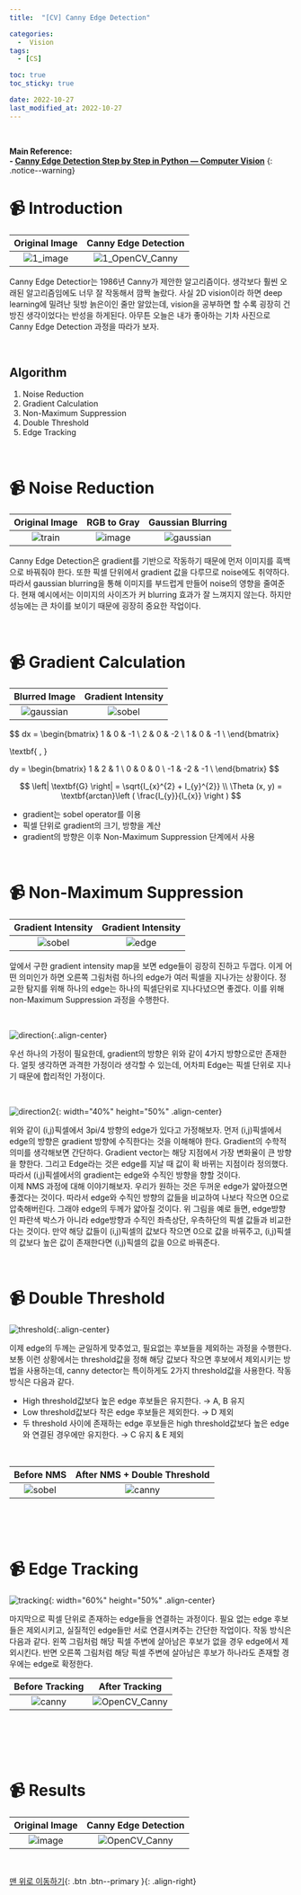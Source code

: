 ```yaml
---
title:  "[CV] Canny Edge Detection" 

categories:
  -  Vision
tags:
  - [CS]

toc: true
toc_sticky: true

date: 2022-10-27
last_modified_at: 2022-10-27
---
```


<br>

**Main Reference: <br>- [Canny Edge Detection Step by Step in Python — Computer Vision](https://towardsdatascience.com/canny-edge-detection-step-by-step-in-python-computer-vision-b49c3a2d8123)**
{: .notice--warning}

# 📹 Introduction

| Original Image | Canny Edge Detection |
|:-:|:-:|
|![1_image](https://user-images.githubusercontent.com/96368476/198345323-88f3c335-d2b4-416b-a246-c942b9b45d2c.jpg)|![1_OpenCV_Canny](https://user-images.githubusercontent.com/96368476/198345329-229ef3dd-0b78-43fb-bc4c-3c9deb75c481.jpg)|

Canny Edge Detectior는 1986년 Canny가 제안한 알고리즘이다. 생각보다 훨씬 오래된 알고리즘임에도 너무 잘 작동해서 깜짝 놀랐다. 사실 2D vision이라 하면 deep learning에 밀려난 뒷방 늙은이인 줄만 알았는데, vision을 공부하면 할 수록 굉장히 건방진 생각이었다는 반성을 하게된다. 아무튼 오늘은 내가 좋아하는 기차 사진으로 Canny Edge Detection 과정을 따라가 보자.

<br>

## Algorithm

1. Noise Reduction
2. Gradient Calculation
3. Non-Maximum Suppression
4. Double Threshold
5. Edge Tracking


<br>


# 📹 Noise Reduction

| Original Image | RGB to Gray | Gaussian Blurring |
|:-:|:-:|:-:|
|![train](https://user-images.githubusercontent.com/96368476/198351762-5f5e3478-9da7-4521-8343-4de8c87bfc70.jpeg)|![image](https://user-images.githubusercontent.com/96368476/198351779-e1372a28-7ace-405b-b06c-04683570fb2b.jpg)|![gaussian](https://user-images.githubusercontent.com/96368476/198351786-30363a61-b91c-400f-a4df-8c53e90ef986.jpg)|

Canny Edge Detection은 gradient를 기반으로 작동하기 때문에 먼저 이미지를 흑백으로 바꿔줘야 한다. 또한 픽셀 단위에서 gradient 값을 다루므로 noise에도 취약하다. 따라서 gaussian blurring을 통해 이미지를 부드럽게 만들어 noise의 영향을 줄여준다. 현재 예시에서는 이미지의 사이즈가 커 blurring 효과가 잘 느껴지지 않는다. 하지만 성능에는 큰 차이를 보이기 때문에 굉장히 중요한 작업이다.


<br>

# 📹 Gradient Calculation

| Blurred Image | Gradient Intensity |
|:-:|:-:|
|![gaussian](https://user-images.githubusercontent.com/96368476/198351786-30363a61-b91c-400f-a4df-8c53e90ef986.jpg)|![sobel](https://user-images.githubusercontent.com/96368476/198354252-371c8383-d88b-4c91-906b-c7755a09ff59.jpg)|


$$ dx = \begin{bmatrix}
1 & 0 & -1 \\
2 & 0 & -2 \\
1 & 0 & -1 \\
\end{bmatrix}

\textbf{    ,   }

dy = \begin{bmatrix}
1 & 2 & 1 \\
0 & 0 & 0 \\
-1 & -2 & -1 \\
\end{bmatrix}  $$

$$ \left| \textbf{G} \right| = \sqrt{I_{x}^{2} + I_{y}^{2}} \\
\Theta (x, y) = \textbf{arctan}\left ( \frac{I_{y}}{I_{x}} \right ) $$

- gradient는 sobel operator를 이용
- 픽셀 단위로 gradient의 크기, 방향을 계산
- gradient의 방향은 이후 Non-Maximum Suppression 단계에서 사용




<br>


# 📹 Non-Maximum Suppression

| Gradient Intensity | Gradient Intensity |
|:-:|:-:|
|![sobel](https://user-images.githubusercontent.com/96368476/198354252-371c8383-d88b-4c91-906b-c7755a09ff59.jpg)|![edge](https://user-images.githubusercontent.com/96368476/198356109-4b5fea0e-cf0a-43fc-88a7-e9140a16d4fb.png)|

앞에서 구한 gradient intensity map을 보면 edge들이 굉장히 진하고 두껍다. 이게 어떤 의미인가 하면 오른쪽 그림처럼 하나의 edge가 여러 픽셀을 지나가는 상황이다. 정교한 탐지를 위해 하나의 edge는 하나의 픽셀단위로 지나다녔으면 좋겠다. 이를 위해 non-Maximum Suppression 과정을 수행한다.

<br>

![direction](https://user-images.githubusercontent.com/96368476/198357443-de917165-8128-4a17-aac3-5ed139932b3e.jpg){:.align-center}

우선 하나의 가정이 필요한데, gradient의 방향은 위와 같이 4가지 방향으로만 존재한다. 얼핏 생각하면 과격한 가정이라 생각할 수 있는데, 어차피 Edge는 픽셀 단위로 지나기 때문에 합리적인 가정이다.

<br>

![direction2](https://user-images.githubusercontent.com/96368476/198358486-8795b1f2-d015-4653-9f31-a8a9fca9e961.png){: width="40%" height="50%" .align-center}

위와 같이 (i,j)픽셀에서 3pi/4 방향의 edge가 있다고 가정해보자. 먼저 (i,j)픽셀에서 edge의 방향은 gradient 방향에 수직한다는 것을 이해해야 한다. Gradient의 수학적 의미를 생각해보면 간단하다. Gradient vector는 해당 지점에서 가장 변화율이 큰 방향을 향한다. 그리고 Edge라는 것은 edge를 지날 때 값이 확 바뀌는 지점이라 정의했다. 따라서 (i,j)픽셀에서의 gradient는 edge와 수직인 방향을 향할 것이다.  <br>이제 NMS 과정에 대해 이야기해보자. 우리가 원하는 것은 두꺼운 edge가 얇아졌으면 좋겠다는 것이다. 따라서 edge와 수직인 방향의 값들을 비교하여 나보다 작으면 0으로 압축해버린다. 그래야 edge의 두께가 얇아질 것이다. 위 그림을 예로 들면, edge방향인 파란색 박스가 아니라 edge방향과 수직인 좌측상단, 우측하단의 픽셀 값들과 비교한다는 것이다. 만약 해당 값들이 (i,j)픽셀의 값보다 작으면 0으로 값을 바꿔주고, (i,j)픽셀의 값보다 높은 값이 존재한다면 (i,j)픽셀의 값을 0으로 바꿔준다.



<br>



# 📹 Double Threshold

![threshold](https://user-images.githubusercontent.com/96368476/198365422-004112ab-a5c4-4db1-ac63-4d66292bf59c.png){:.align-center}

이제 edge의 두께는 균일하게 맞추었고, 필요없는 후보들을 제외하는 과정을 수행한다. 보통 이런 상황에서는 threshold값을 정해 해당 값보다 작으면 후보에서 제외시키는 방법을 사용하는데, canny detector는 특이하게도 2가지 threshold값을 사용한다. 작동 방식은 다음과 같다.

- High threshold값보다 높은 edge 후보들은 유지한다. → A, B 유지
- Low threshold값보다 작은 edge 후보들은 제외한다. → D 제외
- 두 threshold 사이에 존재하는 edge 후보들은 high threshold값보다 높은 edge와 연결된 경우에만 유지한다. → C 유지 & E 제외


<br>

| Before NMS | After NMS + Double Threshold |
|:-:|:-:|
|![sobel](https://user-images.githubusercontent.com/96368476/198354252-371c8383-d88b-4c91-906b-c7755a09ff59.jpg)|![canny](https://user-images.githubusercontent.com/96368476/198362678-13477228-e139-46ae-9fe2-e6f391f6bc1d.jpg)|


<br>
<br>
<br>

# 📹 Edge Tracking

![tracking](https://user-images.githubusercontent.com/96368476/198368286-cd3ca46a-62e7-43c7-83c8-cda2b6427a7e.png){: width="60%" height="50%" .align-center}

마지막으로 픽셀 단위로 존재하는 edge들을 연결하는 과정이다. 필요 없는 edge 후보들은 제외시키고, 실질적인 edge들만 서로 연결시켜주는 간단한 작업이다. 작동 방식은 다음과 같다. 왼쪽 그림처럼 해당 픽셀 주변에 살아남은 후보가 없을 경우 edge에서 제외시킨다. 반면 오른쪽 그림처럼 해당 픽셀 주변에 살아남은 후보가 하나라도 존재할 경우에는 edge로 확정한다.

| Before Tracking | After Tracking |
|:-:|:-:|
|![canny](https://user-images.githubusercontent.com/96368476/198362678-13477228-e139-46ae-9fe2-e6f391f6bc1d.jpg)|![OpenCV_Canny](https://user-images.githubusercontent.com/96368476/198369363-72dc734d-092f-462d-98b7-0f2e7eaa1bb2.jpg)|




<br>
<br>
<br>
<br>


# 📹 Results

| Original Image | Canny Edge Detection |
|:-:|:-:|
|![image](https://user-images.githubusercontent.com/96368476/198351779-e1372a28-7ace-405b-b06c-04683570fb2b.jpg)|![OpenCV_Canny](https://user-images.githubusercontent.com/96368476/198369363-72dc734d-092f-462d-98b7-0f2e7eaa1bb2.jpg)|





<br>




[맨 위로 이동하기](#){: .btn .btn--primary }{: .align-right}